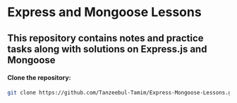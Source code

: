 # Express and Mongoose Lessons

## This repository contains notes and practice tasks along with solutions on Express.js and Mongoose

#### Clone the repository:

```sh
git clone https://github.com/Tanzeebul-Tamim/Express-Mongoose-Lessons.git
```
